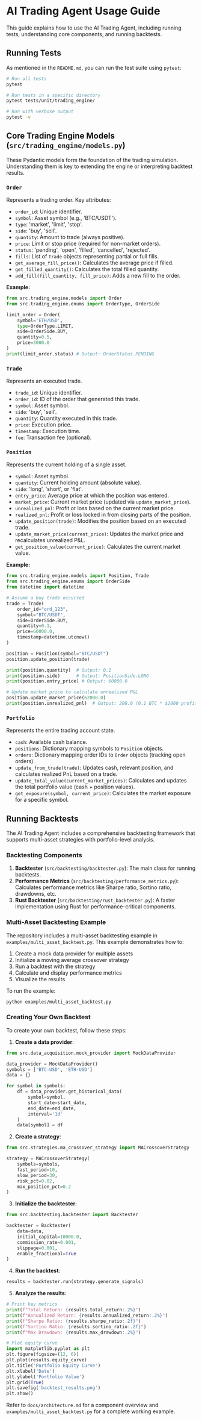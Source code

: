 # AI Trading Agent Usage Guide

This guide explains how to use the AI Trading Agent, including running tests, understanding core components, and running backtests.

## Running Tests

As mentioned in the `README.md`, you can run the test suite using `pytest`:

```bash
# Run all tests
pytest

# Run tests in a specific directory
pytest tests/unit/trading_engine/

# Run with verbose output
pytest -v
```

## Core Trading Engine Models (`src/trading_engine/models.py`)

These Pydantic models form the foundation of the trading simulation. Understanding them is key to extending the engine or interpreting backtest results.

### `Order`
Represents a trading order. Key attributes:
*   `order_id`: Unique identifier.
*   `symbol`: Asset symbol (e.g., 'BTC/USDT').
*   `type`: 'market', 'limit', 'stop'.
*   `side`: 'buy', 'sell'.
*   `quantity`: Amount to trade (always positive).
*   `price`: Limit or stop price (required for non-market orders).
*   `status`: 'pending', 'open', 'filled', 'cancelled', 'rejected'.
*   `fills`: List of `Trade` objects representing partial or full fills.
*   `get_average_fill_price()`: Calculates the average price if filled.
*   `get_filled_quantity()`: Calculates the total filled quantity.
*   `add_fill(fill_quantity, fill_price)`: Adds a new fill to the order.

**Example:**
```python
from src.trading_engine.models import Order
from src.trading_engine.enums import OrderType, OrderSide

limit_order = Order(
    symbol='ETH/USD',
    type=OrderType.LIMIT,
    side=OrderSide.BUY,
    quantity=0.5,
    price=3000.0
)
print(limit_order.status) # Output: OrderStatus.PENDING
```

### `Trade`
Represents an executed trade.
*   `trade_id`: Unique identifier.
*   `order_id`: ID of the order that generated this trade.
*   `symbol`: Asset symbol.
*   `side`: 'buy', 'sell'.
*   `quantity`: Quantity executed in this trade.
*   `price`: Execution price.
*   `timestamp`: Execution time.
*   `fee`: Transaction fee (optional).

### `Position`
Represents the current holding of a single asset.
*   `symbol`: Asset symbol.
*   `quantity`: Current holding amount (absolute value).
*   `side`: 'long', 'short', or 'flat'.
*   `entry_price`: Average price at which the position was entered.
*   `market_price`: Current market price (updated via `update_market_price`).
*   `unrealized_pnl`: Profit or loss based on the current market price.
*   `realized_pnl`: Profit or loss locked in from closing parts of the position.
*   `update_position(trade)`: Modifies the position based on an executed trade.
*   `update_market_price(current_price)`: Updates the market price and recalculates unrealized P&L.
*   `get_position_value(current_price)`: Calculates the current market value.

**Example:**
```python
from src.trading_engine.models import Position, Trade
from src.trading_engine.enums import OrderSide
from datetime import datetime

# Assume a buy trade occurred
trade = Trade(
    order_id="ord_123",
    symbol="BTC/USDT",
    side=OrderSide.BUY,
    quantity=0.1,
    price=60000.0,
    timestamp=datetime.utcnow()
)

position = Position(symbol="BTC/USDT")
position.update_position(trade)

print(position.quantity)  # Output: 0.1
print(position.side)      # Output: PositionSide.LONG
print(position.entry_price) # Output: 60000.0

# Update market price to calculate unrealized P&L
position.update_market_price(62000.0)
print(position.unrealized_pnl)  # Output: 200.0 (0.1 BTC * $2000 profit)
```

### `Portfolio`
Represents the entire trading account state.
*   `cash`: Available cash balance.
*   `positions`: Dictionary mapping symbols to `Position` objects.
*   `orders`: Dictionary mapping order IDs to `Order` objects (tracking open orders).
*   `update_from_trade(trade)`: Updates cash, relevant position, and calculates realized PnL based on a trade.
*   `update_total_value(current_market_prices)`: Calculates and updates the total portfolio value (cash + position values).
*   `get_exposure(symbol, current_price)`: Calculates the market exposure for a specific symbol.

## Running Backtests

The AI Trading Agent includes a comprehensive backtesting framework that supports multi-asset strategies with portfolio-level analysis.

### Backtesting Components

1. **Backtester** (`src/backtesting/backtester.py`): The main class for running backtests.
2. **Performance Metrics** (`src/backtesting/performance_metrics.py`): Calculates performance metrics like Sharpe ratio, Sortino ratio, drawdowns, etc.
3. **Rust Backtester** (`src/backtesting/rust_backtester.py`): A faster implementation using Rust for performance-critical components.

### Multi-Asset Backtesting Example

The repository includes a multi-asset backtesting example in `examples/multi_asset_backtest.py`. This example demonstrates how to:

1. Create a mock data provider for multiple assets
2. Initialize a moving average crossover strategy
3. Run a backtest with the strategy
4. Calculate and display performance metrics
5. Visualize the results

To run the example:

```bash
python examples/multi_asset_backtest.py
```

### Creating Your Own Backtest

To create your own backtest, follow these steps:

1. **Create a data provider**:
```python
from src.data_acquisition.mock_provider import MockDataProvider

data_provider = MockDataProvider()
symbols = ['BTC-USD', 'ETH-USD']
data = {}

for symbol in symbols:
    df = data_provider.get_historical_data(
        symbol=symbol,
        start_date=start_date,
        end_date=end_date,
        interval='1d'
    )
    data[symbol] = df
```

2. **Create a strategy**:
```python
from src.strategies.ma_crossover_strategy import MACrossoverStrategy

strategy = MACrossoverStrategy(
    symbols=symbols,
    fast_period=10,
    slow_period=30,
    risk_pct=0.02,
    max_position_pct=0.2
)
```

3. **Initialize the backtester**:
```python
from src.backtesting.backtester import Backtester

backtester = Backtester(
    data=data,
    initial_capital=10000.0,
    commission_rate=0.001,
    slippage=0.001,
    enable_fractional=True
)
```

4. **Run the backtest**:
```python
results = backtester.run(strategy.generate_signals)
```

5. **Analyze the results**:
```python
# Print key metrics
print(f"Total Return: {results.total_return:.2%}")
print(f"Annualized Return: {results.annualized_return:.2%}")
print(f"Sharpe Ratio: {results.sharpe_ratio:.2f}")
print(f"Sortino Ratio: {results.sortino_ratio:.2f}")
print(f"Max Drawdown: {results.max_drawdown:.2%}")

# Plot equity curve
import matplotlib.pyplot as plt
plt.figure(figsize=(12, 6))
plt.plot(results.equity_curve)
plt.title('Portfolio Equity Curve')
plt.xlabel('Date')
plt.ylabel('Portfolio Value')
plt.grid(True)
plt.savefig('backtest_results.png')
plt.show()
```

Refer to `docs/architecture.md` for a component overview and `examples/multi_asset_backtest.py` for a complete working example.
